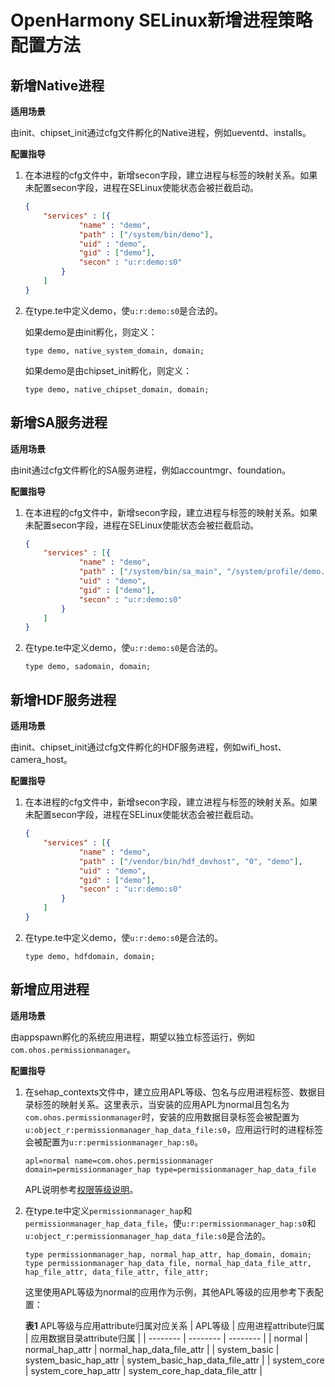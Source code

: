 # OpenHarmony SELinux新增进程策略配置方法

## 新增Native进程

**适用场景**

由init、chipset_init通过cfg文件孵化的Native进程，例如ueventd、installs。

**配置指导**

1. 在本进程的cfg文件中，新增secon字段，建立进程与标签的映射关系。如果未配置secon字段，进程在SELinux使能状态会被拦截启动。
    ```json
    {
        "services" : [{
                "name" : "demo",
                "path" : ["/system/bin/demo"],
                "uid" : "demo",
                "gid" : ["demo"],
                "secon" : "u:r:demo:s0"
            }
        ]
    }
    ```
2. 在type.te中定义demo，使`u:r:demo:s0`是合法的。

    如果demo是由init孵化，则定义：
    ```text
    type demo, native_system_domain, domain;
    ```
    如果demo是由chipset_init孵化，则定义：
    ```text
    type demo, native_chipset_domain, domain;
    ```

## 新增SA服务进程

**适用场景**

由init通过cfg文件孵化的SA服务进程，例如accountmgr、foundation。

**配置指导**

1. 在本进程的cfg文件中，新增secon字段，建立进程与标签的映射关系。如果未配置secon字段，进程在SELinux使能状态会被拦截启动。
    ```json
    {
        "services" : [{
                "name" : "demo",
                "path" : ["/system/bin/sa_main", "/system/profile/demo.json"],
                "uid" : "demo",
                "gid" : ["demo"],
                "secon" : "u:r:demo:s0"
            }
        ]
    }
    ```
2. 在type.te中定义demo，使`u:r:demo:s0`是合法的。
    ```text
    type demo, sadomain, domain;
    ```

## 新增HDF服务进程

**适用场景**

由init、chipset_init通过cfg文件孵化的HDF服务进程，例如wifi_host、camera_host。

**配置指导**

1. 在本进程的cfg文件中，新增secon字段，建立进程与标签的映射关系。如果未配置secon字段，进程在SELinux使能状态会被拦截启动。
    ```json
    {
        "services" : [{
                "name" : "demo",
                "path" : ["/vendor/bin/hdf_devhost", "0", "demo"],
                "uid" : "demo",
                "gid" : ["demo"],
                "secon" : "u:r:demo:s0"
            }
        ]
    }
    ```

2. 在type.te中定义demo，使`u:r:demo:s0`是合法的。
    ```text
    type demo, hdfdomain, domain;
    ```

## 新增应用进程

**适用场景**

由appspawn孵化的系统应用进程，期望以独立标签运行，例如`com.ohos.permissionmanager`。

**配置指导**

1. 在sehap_contexts文件中，建立应用APL等级、包名与应用进程标签、数据目录标签的映射关系。这里表示，当安装的应用APL为normal且包名为`com.ohos.permissionmanager`时，安装的应用数据目录标签会被配置为`u:object_r:permissionmanager_hap_data_file:s0`，应用运行时的进程标签会被配置为`u:r:permissionmanager_hap:s0`。
    ```text
    apl=normal name=com.ohos.permissionmanager domain=permissionmanager_hap type=permissionmanager_hap_data_file
    ```
    APL说明参考[权限等级说明](../../application-dev/security/accesstoken-overview.md#权限等级说明)。
2. 在type.te中定义`permissionmanager_hap`和`permissionmanager_hap_data_file`，使`u:r:permissionmanager_hap:s0`和`u:object_r:permissionmanager_hap_data_file:s0`是合法的。
    ```text
    type permissionmanager_hap, normal_hap_attr, hap_domain, domain;
    type permissionmanager_hap_data_file, normal_hap_data_file_attr, hap_file_attr, data_file_attr, file_attr;
    ```
    这里使用APL等级为normal的应用作为示例，其他APL等级的应用参考下表配置：

    **表1** APL等级与应用attribute归属对应关系
    | APL等级 | 应用进程attribute归属 | 应用数据目录attribute归属 |
    | -------- | -------- | -------- |
    | normal | normal_hap_attr | normal_hap_data_file_attr |
    | system_basic | system_basic_hap_attr | system_basic_hap_data_file_attr |
    | system_core | system_core_hap_attr | system_core_hap_data_file_attr |

